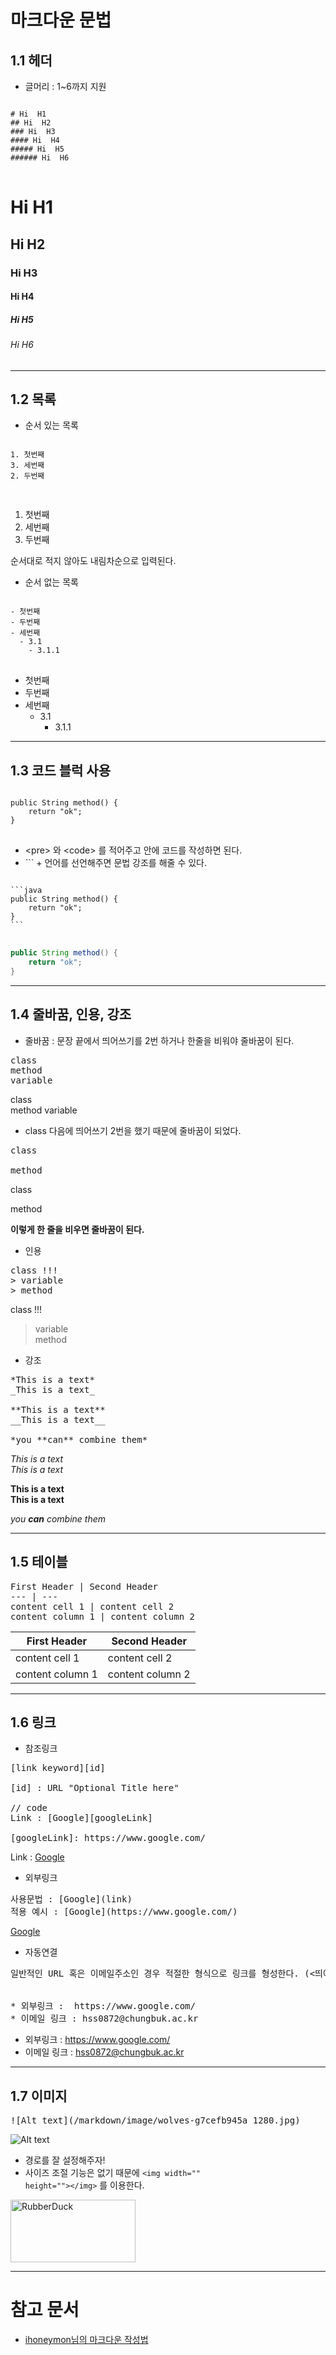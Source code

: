 # 마크다운 문법
## 1.1 헤더
- 글머리 : 1~6까지 지원
<pre>
<code>
# Hi  H1
## Hi  H2
### Hi  H3
#### Hi  H4
##### Hi  H5
###### Hi  H6
</code>
</pre>
# Hi  H1
## Hi  H2
### Hi  H3
#### Hi  H4
##### Hi  H5
###### Hi  H6

- - -

## 1.2 목록
- 순서 있는 목록
<pre>
<code>
1. 첫번째
3. 세번째
2. 두번째

</code>
</pre>
1. 첫번째
3. 세번째
2. 두번째  
  
순서대로 적지 않아도 내림차순으로 입력된다.
- 순서 없는 목록
<pre>
<code>
- 첫번째
- 두번째
- 세번째
  - 3.1
    - 3.1.1
</code>
</pre>

- 첫번째
- 두번째
- 세번째
  - 3.1
    - 3.1.1


- - -
## 1.3 코드 블럭 사용
<pre>
<code>
public String method() {
    return "ok";
}
</code>
</pre>

- \<pre> 와 \<code> 를 적어주고 안에 코드를 작성하면 된다.
- \``` + 언어를 선언해주면 문법 강조를 해줄 수 있다.


<pre>
<code>
```java
public String method() {
    return "ok";
}
```
</code>
</pre>
```java
public String method() {
    return "ok";
}
```

- - -
## 1.4 줄바꿈, 인용, 강조

- 줄바꿈 : 문장 끝에서 띄어쓰기를 2번 하거나 한줄을 비워야 줄바꿈이 된다.
<pre>
class  
method
variable
</pre>
class  
method
variable
- class 다음에 띄어쓰기 2번을 했기 때문에 줄바꿈이 되었다.

<pre>
class

method
</pre>
class

method

**이렇게 한 줄을 비우면 줄바꿈이 된다.**

- 인용
<pre>
class !!! 
> variable
> method
</pre>
class !!!
> variable  
> method

- 강조

<pre>
*This is a text*
_This is a text_

**This is a text**
__This is a text__

*you **can** combine them*
</pre>
*This is a text*  
_This is a text_

**This is a text**  
__This is a text__

*you **can** combine them*

- - -
## 1.5 테이블

<pre>
First Header | Second Header
--- | ---
content cell 1 | content cell 2
content column 1 | content column 2
</pre>
First Header | Second Header
--- | ---
content cell 1 | content cell 2
content column 1 | content column 2

- - -
## 1.6 링크
- 참조링크
<pre>
[link keyword][id]

[id] : URL "Optional Title here"

// code
Link : [Google][googleLink]

[googleLink]: https://www.google.com/
</pre>
Link : [Google][googleLink]

[googleLink]: https://www.google.com/

- 외부링크
<pre>
사용문법 : [Google](link)
적용 예시 : [Google](https://www.google.com/)
</pre>
[Google](https://www.google.com/)


- 자동연결
<pre>
일반적인 URL 혹은 이메일주소인 경우 적절한 형식으로 링크를 형성한다. (<띄어쓰기 사용x>) 


* 외부링크 :  https://www.google.com/
* 이메일 링크 : hss0872@chungbuk.ac.kr
</pre>
* 외부링크 :  https://www.google.com/
* 이메일 링크 : hss0872@chungbuk.ac.kr

- - -
## 1.7 이미지
<pre>
![Alt text](/markdown/image/wolves-g7cefb945a_1280.jpg)
</pre>
![Alt text](/markdown/image/wolves-g7cefb945a_1280.jpg)
- 경로를 잘 설정해주자!
- 사이즈 조절 기능은 없기 때문에 <code>\<img width="" height="">\</img></code> 를 이용한다.

<img src="image/wolves-g7cefb945a_1280.jpg" width="200" height="100" title="px(픽셀)크기설정" alt="RubberDuck"></img>

- - -
# 참고 문서
- [ihoneymon님의 마크다운 작성법](https://gist.github.com/ihoneymon/652be052a0727ad59601)